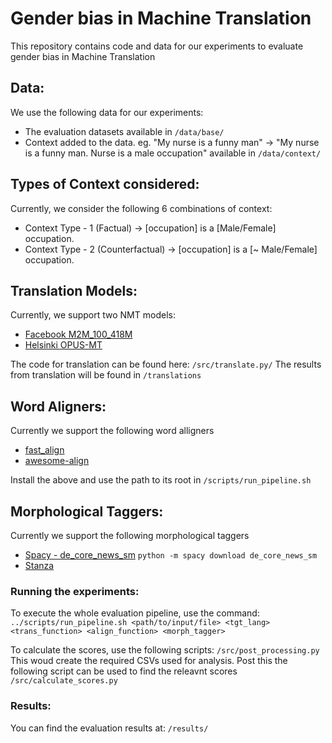 # Gender bias in Machine Translation
This repository contains code and data for our experiments to evaluate gender bias in Machine Translation

## Data:
We use the following data for our experiments:
* The evaluation datasets available in `/data/base/`
* Context added to the data. eg.  "My nurse is a funny man" -> "My nurse is a funny man. Nurse is a male occupation" available in `/data/context/`

## Types of Context considered:
Currently, we consider the following 6 combinations of context:
* Context Type - 1 (Factual)
  -> [occupation] is a [Male/Female] occupation.
* Context Type - 2 (Counterfactual)
 -> [occupation] is a [~ Male/Female] occupation.


## Translation Models:
Currently, we support two NMT models:
* [Facebook M2M_100_418M](https://github.com/pytorch/fairseq/tree/master/examples/m2m_100)
* [Helsinki OPUS-MT](https://github.com/Helsinki-NLP/OPUS-MT-train)

The code for translation can be found here: `/src/translate.py/`
The results from translation will be found in `/translations`

## Word Aligners:
Currently we support the following word alligners
* [fast_align](https://github.com/clab/fast_align)
* [awesome-align](https://github.com/neulab/awesome-align)

Install the above and use the path to its root in `/scripts/run_pipeline.sh`

## Morphological Taggers:
Currently we support the following morphological taggers
* [Spacy - de_core_news_sm](https://spacy.io/models/de) `python -m spacy download de_core_news_sm`
* [Stanza](https://stanfordnlp.github.io/stanza/)

### Running the experiments:
To execute the whole evaluation pipeline, use the command: 
`../scripts/run_pipeline.sh <path/to/input/file> <tgt_lang> <trans_function> <align_function> <morph_tagger>`

To calculate the scores, use the following scripts:
`/src/post_processing.py`
This woud create the required CSVs used for analysis. Post this the following script can be used to find the releavnt scores
`/src/calculate_scores.py`


### Results:
You can find the evaluation results at: `/results/`
